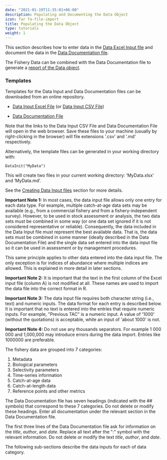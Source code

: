 ```yaml
---
date: "2021-01-19T11:35:01+06:00"
description: Populating and Documenting the Data Object
icon: far fa-file-import
title: Populating the Data Object
type: tutorials
weight: 1
---
```



This section describes how to enter data in the [Data Excel Input file]((/object-data/creating/)) and document the data in the [Data Documentation file](/object-data/creating/).

The Fishery Data can be combined with the Data Documentation file to generate a [report of the Data object](/object-data/plotting/#data-report). 

### Templates
Templates for the Data Input and Data Documentation files can be downloaded from an online repository.

- [Data Input Excel File](https://raw.githubusercontent.com/Blue-Matter/MSEtool/master/inst/Data.xlsx) 
(or [Data Input CSV File](https://raw.githubusercontent.com/Blue-Matter/MSEtool/master/inst/Data.csv))

- [Data Documentation File](https://raw.githubusercontent.com/Blue-Matter/MSEtool/master/inst/Rmd/Data/Data.md) 

Note that the links to the Data Input CSV File and Data Documentation File will open in the web browser. Save these files to your machine (usually by right-clicking in the browser) will file extensions '.csv' and '.md' respectively.

Alternatively, the template files can be generated in your working directory with:

```{r, eval=FALSE}
DataInit("MyData")
```

This will create two files in your current working directory: ‘MyData.xlsx’ and ‘MyData.md’.

See the [Creating Data Input files](/object-data/creating/) section for more details.


**Important Note 1:** In most cases, the data input file allows only one entry for each data type. For example, multiple catch-at-age data sets may be available (e.g., from a commercial fishery and from a fishery-independent survey). However, to be used in stock assessment or analysis, the two data sets must be combined in some way (or one data set ignored if it is not considered representative or reliable). 
Consequently, the data included in the Data Input file must represent the best available data. That is, the data sets must be combined in some manner (ideally described in the Data Documentation File) and the single data set entered into the data input file so it can be used in assessment or by management procedures.

This same principle applies to other data entered into the data input file. The only exception is for indices of abundance where multiple indices are allowed. This is explained in more detail in later sections. 

**Important Note 2:** It is important that the text in the first column of the Excel input file (column A) is not modified at all. These names are used to import the data file into the correct format in R.

**Important Note 3:** The data input file requires both character string (i.e., text) and numeric inputs. The data format for each entry is described below. It is important that no text is entered into the entries that require numeric inputs. For example, "Previous TAC" is a numeric input. A value of '1000' (without the quotations) is acceptable, while an input of 'about 1000' is not. 

**Important Note 4:** Do not use any thousands separators. For example 1 000 000 and 1,000,000 may introduce errors during the data import. Entries like 1000000 are preferable. 

The fishery data are grouped into 7 categories:

1. Metadata
1. Biological parameters
1. Selectivity parameters
1. Time-series information
1. Catch-at-age data
1. Catch-at-length data
1. Reference points and other metrics

The Data Documentation file has seven headings (indicated with the ## symbols) that correspond to these 7 categories. Do not delete or modify these headings. Enter all documentation under the relevant section in the Data Documentation file.

The first three lines of the Data Documentation file ask for information on the *title*, *author*, and *date*. Replace all text after the ":" symbol with the relevant information. Do not delete or modify the text  *title*, *author*, and *date*.

The following sub-sections describe the data inputs for each of data category. 
